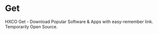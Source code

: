 # Get
HXCO Get - Download Popular Software &amp; Apps with easy-remember link. Temporarily Open Source.
